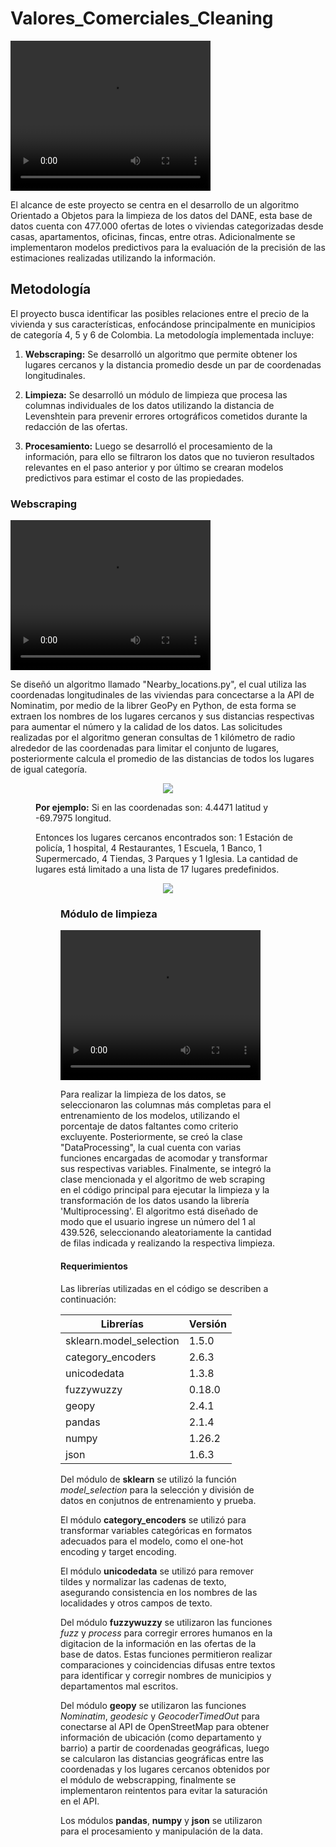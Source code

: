 # Valores_Comerciales_Cleaning

<video width="320" height="240" controls>
  <source src="https://github.com/AlvaroVillamizar/Valores_Comerciales_Cleaning/blob/main/Images/Main_function.mp4" type="video/mp4">
  Your browser does not support the video tag.
</video>


El alcance de este proyecto se centra en el desarrollo de un algoritmo Orientado a Objetos para la limpieza de los datos del DANE, esta base de datos cuenta con 477.000 ofertas de lotes o viviendas categorizadas desde casas, apartamentos, oficinas, fincas, entre otras. Adicionalmente se implementaron modelos predictivos para la evaluación de la precisión de las estimaciones realizadas utilizando la información.  

## Metodología

El proyecto busca identificar las posibles relaciones entre el precio de la vivienda y sus características, enfocándose principalmente en municipios de categoría 4, 5 y 6 de Colombia. La metodología implementada incluye:

1.	**Webscraping:** Se desarrolló un algoritmo que permite obtener los lugares cercanos y la distancia promedio desde un par de coordenadas longitudinales.

2.	**Limpieza:** Se desarrolló un módulo de limpieza que procesa las columnas individuales de los datos utilizando la distancia de Levenshtein para prevenir errores ortográficos cometidos durante la redacción de las ofertas.

3.	**Procesamiento:** Luego se desarrolló el procesamiento de la información, para ello se filtraron los datos que no tuvieron resultados relevantes en el paso anterior y por último se crearan modelos predictivos para estimar el costo de las propiedades.


### Webscraping

<video width="320" height="240" controls>
  <source src="https://github.com/AlvaroVillamizar/Valores_Comerciales_Cleaning/blob/main/Images/Nearby_Places.mp4" type="video/mp4">
  Your browser does not support the video tag.
</video>

Se diseñó un algoritmo llamado "Nearby_locations.py", el cual utiliza las coordenadas longitudinales de las viviendas para concectarse a la API de Nominatim, por medio de la librer GeoPy en Python, de esta forma se extraen los nombres de los lugares cercanos y sus distancias respectivas para aumentar el número y la calidad de los datos. Las solicitudes realizadas por el algoritmo generan consultas de 1 kilómetro de radio alrededor de las coordenadas para limitar el conjunto de lugares, posteriormente calcula el promedio de las distancias de todos los lugares de igual categoría.

<figure class="image">
<p align="center">
<img src="https://github.com/AlvaroVillamizar/Valores_Comerciales_Cleaning/blob/main/Images/Radio_mapa.png" width="auto" height="auto">

**Por ejemplo:** Si en las coordenadas son: 4.4471 latitud y -69.7975 longitud.

Entonces los lugares cercanos encontrados son: 1 Estación de policía, 1 hospital, 4 Restaurantes, 1 Escuela, 1 Banco, 1 Supermercado, 4 Tiendas, 3 Parques y 1 Iglesia. La cantidad de lugares está limitado a una lista de 17 lugares predefinidos.

<figure class="image">
<p align="center">
<img src="https://github.com/AlvaroVillamizar/Valores_Comerciales_Cleaning/blob/main/Images/Lugares_cercanos_algoritmo.png" width="auto" height="auto">

### Módulo de limpieza

<video width="320" height="240" controls>
  <source src="https://github.com/AlvaroVillamizar/Valores_Comerciales_Cleaning/blob/main/Images/Cleaning_funcs.mp4" type="video/mp4">
  Your browser does not support the video tag.
</video>

Para realizar la limpieza de los datos, se seleccionaron las columnas más completas para el entrenamiento de los modelos, utilizando el porcentaje de datos faltantes como criterio excluyente. Posteriormente, se creó la clase "DataProcessing", la cual cuenta con varias funciones encargadas de acomodar y transformar sus respectivas variables. Finalmente, se integró la clase mencionada y el algoritmo de web scraping en el código principal para ejecutar la limpieza y la transformación de los datos usando la librería 'Multiprocessing'. El algoritmo está diseñado de modo que el usuario ingrese un número del 1 al 439.526, seleccionando aleatoriamente la cantidad de filas indicada y realizando la respectiva limpieza.


#### Requerimientos

Las librerías utilizadas en el código se describen a continuación:

| **Librerías**           | **Versión** |
|-------------------------|---------|
| sklearn.model_selection | 1.5.0   |
| category_encoders       | 2.6.3   |
| unicodedata             | 1.3.8   |
| fuzzywuzzy              | 0.18.0  |
| geopy                   | 2.4.1   |
| pandas                  | 2.1.4   |
| numpy                   | 1.26.2  |
| json                    | 1.6.3   |

Del módulo de **sklearn** se utilizó la función *model_selection* para la selección y división de datos en conjutnos de entrenamiento y prueba.

El módulo **category_encoders** se utilizó para transformar variables categóricas en formatos adecuados para el modelo, como el one-hot encoding y target encoding.

El módulo **unicodedata** se utilizó para remover tildes y normalizar las cadenas de texto, asegurando consistencia en los nombres de las localidades y otros campos de texto.

Del módulo **fuzzywuzzy** se utilizaron las funciones *fuzz* y *process* para corregir errores humanos en la digitacion de la información en las ofertas de la base de datos. Estas funciones permitieron realizar comparaciones y coincidencias difusas entre textos para identificar y corregir nombres de municipios y departamentos mal escritos.

Del módulo **geopy** se utilizaron las funciones *Nominatim*, *geodesic* y *GeocoderTimedOut* para conectarse al API de OpenStreetMap para obtener información de ubicación (como departamento y barrio) a partir de coordenadas geográficas, luego se calcularon las distancias geográficas entre las coordenadas y los lugares cercanos obtenidos por el módulo de webscrapping, finalmente se implementaron reintentos para evitar la saturación en el API.

Los módulos **pandas**, **numpy** y **json** se utilizaron para el procesamiento y manipulación de la data.
